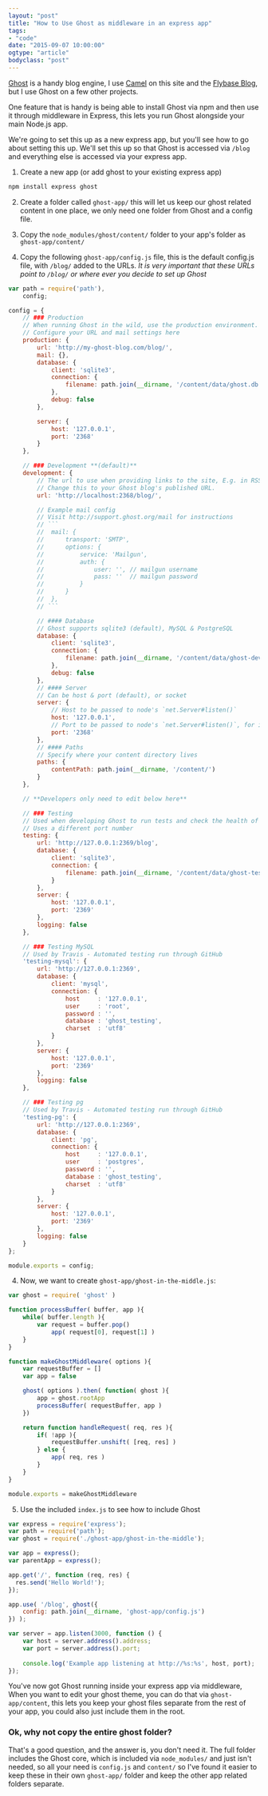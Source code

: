 ```yaml
---
layout: "post"
title: "How to Use Ghost as middleware in an express app"
tags: 
- "code"
date: "2015-09-07 10:00:00"
ogtype: "article"
bodyclass: "post"
---
```


[Ghost](tryghost.org) is a handy blog engine, I use [Camel](https://github.com/DataMcFly/camel) on this site and the [Flybase Blog](http://blog.flybase.io), but I use Ghost on a few other projects.

One feature that is handy is being able to install Ghost via npm and then use it through middleware in Express, this lets you run Ghost alongside your main Node.js app.

We're going to set this up as a new express app, but you'll see how to go about setting this up. We'll set this up so that Ghost is accessed via `/blog` and everything else is accessed via your express app.

1. Create a new app (or add ghost to your existing express app)

```javascript
npm install express ghost
```

2. Create a folder called `ghost-app/` this will let us keep our ghost related content in one place, we only need one folder from Ghost and a config file.

2. Copy the `node_modules/ghost/content/` folder to your app's folder as `ghost-app/content/`

3. Copy the following `ghost-app/config.js` file, this is the default config.js file, with `/blog/` added to the URLs. _It is very important that these URLs point to `/blog/` or where ever you decide to set up Ghost_

```javascript
var path = require('path'),
    config;

config = {
    // ### Production
    // When running Ghost in the wild, use the production environment.
    // Configure your URL and mail settings here
    production: {
        url: 'http://my-ghost-blog.com/blog/',
        mail: {},
        database: {
            client: 'sqlite3',
            connection: {
                filename: path.join(__dirname, '/content/data/ghost.db')
            },
            debug: false
        },

        server: {
            host: '127.0.0.1',
            port: '2368'
        }
    },

    // ### Development **(default)**
    development: {
        // The url to use when providing links to the site, E.g. in RSS and email.
        // Change this to your Ghost blog's published URL.
        url: 'http://localhost:2368/blog/',

        // Example mail config
        // Visit http://support.ghost.org/mail for instructions
        // ```
        //  mail: {
        //      transport: 'SMTP',
        //      options: {
        //          service: 'Mailgun',
        //          auth: {
        //              user: '', // mailgun username
        //              pass: ''  // mailgun password
        //          }
        //      }
        //  },
        // ```

        // #### Database
        // Ghost supports sqlite3 (default), MySQL & PostgreSQL
        database: {
            client: 'sqlite3',
            connection: {
                filename: path.join(__dirname, '/content/data/ghost-dev.db')
            },
            debug: false
        },
        // #### Server
        // Can be host & port (default), or socket
        server: {
            // Host to be passed to node's `net.Server#listen()`
            host: '127.0.0.1',
            // Port to be passed to node's `net.Server#listen()`, for iisnode set this to `process.env.PORT`
            port: '2368'
        },
        // #### Paths
        // Specify where your content directory lives
        paths: {
            contentPath: path.join(__dirname, '/content/')
        }
    },

    // **Developers only need to edit below here**

    // ### Testing
    // Used when developing Ghost to run tests and check the health of Ghost
    // Uses a different port number
    testing: {
        url: 'http://127.0.0.1:2369/blog',
        database: {
            client: 'sqlite3',
            connection: {
                filename: path.join(__dirname, '/content/data/ghost-test.db')
            }
        },
        server: {
            host: '127.0.0.1',
            port: '2369'
        },
        logging: false
    },

    // ### Testing MySQL
    // Used by Travis - Automated testing run through GitHub
    'testing-mysql': {
        url: 'http://127.0.0.1:2369',
        database: {
            client: 'mysql',
            connection: {
                host     : '127.0.0.1',
                user     : 'root',
                password : '',
                database : 'ghost_testing',
                charset  : 'utf8'
            }
        },
        server: {
            host: '127.0.0.1',
            port: '2369'
        },
        logging: false
    },

    // ### Testing pg
    // Used by Travis - Automated testing run through GitHub
    'testing-pg': {
        url: 'http://127.0.0.1:2369',
        database: {
            client: 'pg',
            connection: {
                host     : '127.0.0.1',
                user     : 'postgres',
                password : '',
                database : 'ghost_testing',
                charset  : 'utf8'
            }
        },
        server: {
            host: '127.0.0.1',
            port: '2369'
        },
        logging: false
    }
};

module.exports = config;
```

4. Now, we want to create `ghost-app/ghost-in-the-middle.js`:

```javascript
var ghost = require( 'ghost' )

function processBuffer( buffer, app ){
	while( buffer.length ){
		var request = buffer.pop()
			app( request[0], request[1] )
	}
}

function makeGhostMiddleware( options ){
	var requestBuffer = []
	var app = false

	ghost( options ).then( function( ghost ){
		app = ghost.rootApp
		processBuffer( requestBuffer, app )
	})

	return function handleRequest( req, res ){
		if( !app ){
			requestBuffer.unshift( [req, res] )
		} else {
			app( req, res )
		}
	}
}

module.exports = makeGhostMiddleware
```

5. Use the included `index.js` to see how to include Ghost

```javascript
var express = require('express');
var path = require('path');
var ghost = require('./ghost-app/ghost-in-the-middle');

var app = express();
var parentApp = express();

app.get('/', function (req, res) {
  res.send('Hello World!');
});

app.use( '/blog', ghost({
	config: path.join(__dirname, 'ghost-app/config.js')
}) );

var server = app.listen(3000, function () {
	var host = server.address().address;
	var port = server.address().port;
	
	console.log('Example app listening at http://%s:%s', host, port);
});
```

You've now got Ghost running inside your express app via middleware, When you want to edit your ghost theme, you can do that via `ghost-app/content`, this lets you keep your ghost files separate from the rest of your app, you could also just include them in the root.

### Ok, why not copy the entire ghost folder?

That's a good question, and the answer is, you don't need it. The full folder includes the Ghost core, which is included via `node_modules/` and just isn't needed, so all your need is `config.js` and `content/` so I've found it easier to keep these in their own `ghost-app/` folder and keep the other app related folders separate.